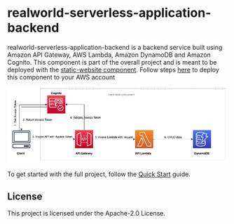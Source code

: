 # realworld-serverless-application-backend
realworld-serverless-application-backend is a backend service built using Amazon API Gateway, AWS Lambda, Amazon DynamoDB and Amazon Cognito. This component is part of the overall project and is meant to be deployed with the [static-website component](./static-website). Follow steps [here](https://github.com/awslabs/realworld-serverless-application/wiki/backend-module) to deploy this component to your AWS account

![Back-end architecture](./images/back_end_diagram.png)

To get started with the full project, follow the [Quick Start](https://github.com/awslabs/realworld-serverless-application/wiki/Quick-Start) guide.


## License

This project is licensed under the Apache-2.0 License.     

